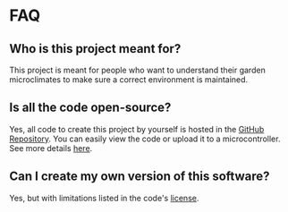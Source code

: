 # FAQ

## Who is this project meant for?

This project is meant for people who want to understand their garden microclimates to make sure a correct environment is maintained.

## Is all the code open-source?

Yes, all code to create this project by yourself is hosted in the [GitHub Repository](https://github.com/AZ-Trotters/Microclimate-Recorder). You can easily view the code or upload it to a microcontroller. See more details [here](https://az-trotters.github.io/Microclimate-Recorder/docs/DIY/Build%20Dependencies).

## Can I create my own version of this software?

Yes, but with limitations listed in the code's [license](https://github.com/AZ-Trotters/Microclimate-Recorder/blob/main/LICENSE).
